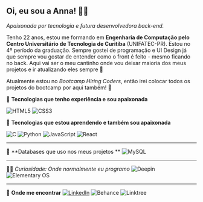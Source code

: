 ## Oi, eu sou a Anna! 👩‍💻
*Apaixonada por tecnologia e futura desenvolvedora back-end.*

Tenho 22 anos, estou me formando em **Engenharia de Computação pelo Centro Universitário de Tecnologia de Curitiba** (UNIFATEC-PR). Estou no 4º período da graduação. Sempre gostei de programação e UI Design já que sempre vou gostar de entender como o front é feito - mesmo ficando no back.
Aqui vai ser o meu cantinho onde vou deixar maioria dos meus projetos e ir atualizando eles sempre 💛

Atualmente estou no *Bootcamp Hiring Coders*,  então irei colocar todos os projetos do bootcamp por aqui também! 💛

📌 **Tecnologias que tenho experiência e sou apaixonada**
	
![HTML5](https://img.shields.io/badge/html5-%23E34F26.svg?style=for-the-badge&logo=html5&logoColor=white)
![CSS3](https://img.shields.io/badge/css3-%231572B6.svg?style=for-the-badge&logo=css3&logoColor=white)

📌 **Tecnologias que estou aprendendo e também sou apaixonada** 

![C](https://img.shields.io/badge/c-%2300599C.svg?style=for-the-badge&logo=c&logoColor=white)
![Python](https://img.shields.io/badge/python-3670A0?style=for-the-badge&logo=python&logoColor=ffdd54)
![JavaScript](https://img.shields.io/badge/javascript-%23323330.svg?style=for-the-badge&logo=javascript&logoColor=%23F7DF1E)
![React](https://img.shields.io/badge/react-%2320232a.svg?style=for-the-badge&logo=react&logoColor=%2361DAFB)

------------
📌 **Databases que uso nos meus projetos **
![MySQL](https://img.shields.io/badge/mysql-%2300f.svg?style=for-the-badge&logo=mysql&logoColor=white)

------------
👩‍💻 *Curiosidade: Onde normalmente eu programo*
![Deepin](https://img.shields.io/badge/Deepin-007CFF?style=for-the-badge&logo=deepin&logoColor=white) ![Elementary OS](https://img.shields.io/badge/-elementary%20OS-black?style=for-the-badge&logo=elementary&logoColor=white)

------------

📌 **Onde me encontrar**
[![LinkedIn](https://img.shields.io/badge/linkedin-%230077B5.svg?style=for-the-badge&logo=linkedin&logoColor=white)](https://www.linkedin.com/in/anna-flavia-fogaca/ "![LinkedIn](https://img.shields.io/badge/linkedin-%230077B5.svg?style=for-the-badge&logo=linkedin&logoColor=white)")
![Behance](https://img.shields.io/badge/Behance-1769ff?style=for-the-badge&logo=behance&logoColor=white)
![Linktree](https://img.shields.io/badge/linktree-1de9b6?style=for-the-badge&logo=linktree&logoColor=white)



